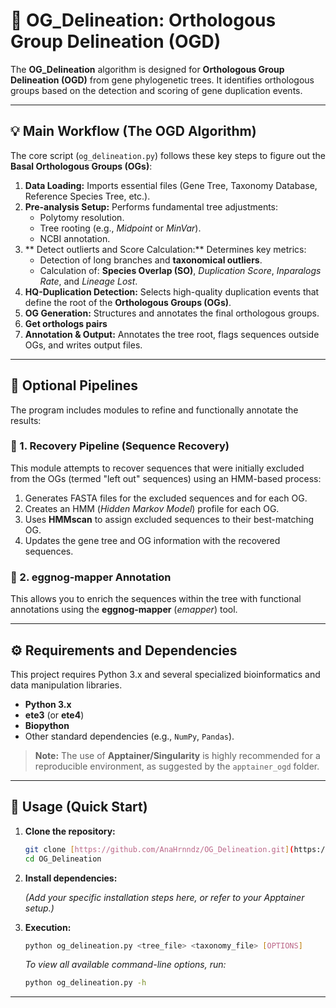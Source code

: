# 🧬 OG_Delineation: Orthologous Group Delineation (OGD)


The **OG_Delineation** algorithm is designed for **Orthologous Group Delineation (OGD)** from gene phylogenetic trees. It identifies orthologous groups based on the detection and scoring of gene duplication events.

---

## 💡 Main Workflow (The OGD Algorithm)

The core script (`og_delineation.py`) follows these key steps to figure out the **Basal Orthologous Groups (OGs)**:

1.  **Data Loading:** Imports essential files (Gene Tree, Taxonomy Database, Reference Species Tree, etc.).
2.  **Pre-analysis Setup:** Performs fundamental tree adjustments:
    * Polytomy resolution.
    * Tree rooting (e.g., *Midpoint* or *MinVar*).
    * NCBI annotation.
3.  ** Detect outlierts and Score Calculation:** Determines key metrics:
    * Detection of long branches and **taxonomical outliers**.
    * Calculation of: **Species Overlap (SO)**, *Duplication Score*, *Inparalogs Rate*, and *Lineage Lost*.
4.  **HQ-Duplication Detection:** Selects high-quality duplication events that define the root of the **Orthologous Groups (OGs)**.
5.  **OG Generation:** Structures and annotates the final orthologous groups.
6.  **Get orthologs pairs**
6.  **Annotation & Output:** Annotates the tree root, flags sequences outside OGs, and writes output files.

---

## 🧩 Optional Pipelines

The program includes modules to refine and functionally annotate the results:

### 🔄 1. Recovery Pipeline (Sequence Recovery)

This module attempts to recover sequences that were initially excluded from the OGs (termed "left out" sequences) using an HMM-based process:

1.  Generates FASTA files for the excluded sequences and for each OG.
2.  Creates an HMM (*Hidden Markov Model*) profile for each OG.
3.  Uses **HMMscan** to assign excluded sequences to their best-matching OG.
4.  Updates the gene tree and OG information with the recovered sequences.

### 📝 2. eggnog-mapper Annotation

This allows you to enrich the sequences within the tree with functional annotations using the **eggnog-mapper** (*emapper*) tool.

---

## ⚙️ Requirements and Dependencies

This project requires Python 3.x and several specialized bioinformatics and data manipulation libraries.

* **Python 3.x**
* **ete3** (or **ete4**)
* **Biopython**
* Other standard dependencies (e.g., `NumPy`, `Pandas`).

> **Note:** The use of **Apptainer/Singularity** is highly recommended for a reproducible environment, as suggested by the `apptainer_ogd` folder.

---

## 🚀 Usage (Quick Start)

1.  **Clone the repository:**

    ```bash
    git clone [https://github.com/AnaHrnndz/OG_Delineation.git](https://github.com/AnaHrnndz/OG_Delineation.git)
    cd OG_Delineation
    ```

2.  **Install dependencies:**

    *(Add your specific installation steps here, or refer to your Apptainer setup.)*

3.  **Execution:**

    ```bash
    python og_delineation.py <tree_file> <taxonomy_file> [OPTIONS]
    ```

    *To view all available command-line options, run:*
    ```bash
    python og_delineation.py -h
    ```

---
